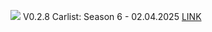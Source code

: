 [<img src="https://github.com/user-attachments/assets/f32ae56e-248a-4780-9c39-da9c1b17f73e">](https://shogun160.github.io/TCM-ZEN_DOMIZER/zendomizer_v0.2.8.html)
V0.2.8
Carlist: Season 6 - 02.04.2025
[LINK](https://shogun160.github.io/TCM-ZEN_DOMIZER/zendomizer_v0.2.8.html)

